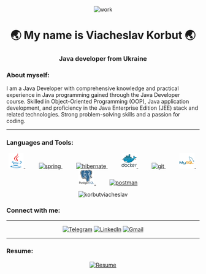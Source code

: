 <p align="center">
  <img src="https://github.com/KorbutViacheslav/KorbutViacheslav/assets/115156156/50c7f37d-a7a1-4c67-97b8-e844cd1ad7a8" alt="work" width="500" height="200">
</p>



<h1 align="center"> 🌏 My name is Viacheslav Korbut 🌏</h1>

<h3 align="center">Java developer from Ukraine</h3>
<h3 align="left"> About myself:</h3>
I am a Java Developer with comprehensive knowledge and practical
experience in Java programming gained through the Java Developer
course. Skilled in Object-Oriented Programming (OOP), Java application
development, and proficiency in the Java Enterprise Edition (JEE) stack
and related technologies. Strong problem-solving skills and a passion for
coding.

---
<h3 align="left">Languages and Tools:</h3>
<p align="center"> 
  <a href="https://www.java.com" target="_blank" rel="noreferrer"> <img src="https://raw.githubusercontent.com/devicons/devicon/master/icons/java/java-original.svg" alt="java" width="40" height="40"/> </a>&nbsp; &nbsp;&nbsp;&nbsp;&nbsp;&nbsp;&nbsp;
    <a href="https://spring.io/" target="_blank" rel="noreferrer"> <img src="https://www.vectorlogo.zone/logos/springio/springio-icon.svg" alt="spring" width="40" height="40"/> </a>&nbsp; &nbsp;&nbsp;&nbsp;&nbsp;&nbsp;&nbsp;
      <a href="https://hibernate.org/" target="_blank" rel="noreferrer"> <img src="https://assets.bitdegree.org/online-learning-platforms/storage/media/2018/12/hibernate-interview-questions-logo.png" alt="hibernate" width="40" height="40"/> </a>&nbsp; &nbsp;&nbsp;&nbsp;&nbsp;&nbsp;&nbsp;
  <a href="https://www.docker.com/" target="_blank" rel="noreferrer"> <img src="https://raw.githubusercontent.com/devicons/devicon/master/icons/docker/docker-original-wordmark.svg" alt="docker" width="40" height="40"/> </a>&nbsp; &nbsp;&nbsp;&nbsp;&nbsp;&nbsp;&nbsp;
  <a href="https://git-scm.com/" target="_blank" rel="noreferrer"> <img src="https://www.vectorlogo.zone/logos/git-scm/git-scm-icon.svg" alt="git" width="40" height="40"/> </a>&nbsp; &nbsp;&nbsp;&nbsp;&nbsp;&nbsp;&nbsp; 
  <a href="https://www.mysql.com/" target="_blank" rel="noreferrer"> <img src="https://raw.githubusercontent.com/devicons/devicon/master/icons/mysql/mysql-original-wordmark.svg" alt="mysql" width="40" height="40"/> </a>&nbsp; &nbsp;&nbsp;&nbsp;&nbsp;&nbsp;&nbsp; 
  <a href="https://www.postgresql.org" target="_blank" rel="noreferrer"> <img src="https://raw.githubusercontent.com/devicons/devicon/master/icons/postgresql/postgresql-original-wordmark.svg" alt="postgresql" width="40" height="40"/> </a>&nbsp; &nbsp;&nbsp;&nbsp;&nbsp;&nbsp;&nbsp; 
<a href="https://www.postman.com/" target="_blank" rel="noreferrer"> <img src="https://github.com/KorbutViacheslav/KorbutViacheslav/assets/115156156/86ab927d-ca87-43b1-bad3-b7320870d5eb" alt="postman" width="40" height="40"/> </a></p>


<div style="text-align: center;">
  <img src="https://github-readme-stats.vercel.app/api/top-langs?username=korbutviacheslav&show_icons=true&locale=en&layout=compact" alt="korbutviacheslav" style="margin: 0 auto;">
</div>


<h3 align="left">Connect with me:</h3>

---
<p align="center">
<a href="https://t.me/korbut_viacheslav"><img src="https://img.shields.io/badge/Telegram-2CA5E0?style=for-the-badge&logo=telegram&logoColor=white" alt="Telegram" height="40"></a>
<a href="https://linkedin.com/in/viacheslav-korbut-5742a1272"><img src="https://img.shields.io/badge/LinkedIn-0077B5?style=for-the-badge&logo=linkedin&logoColor=white" alt="LinkedIn" height="40"></a>
<a href="mailto:korbutjava@gmail.com"><img src="https://img.shields.io/badge/Gmail-D14836?style=for-the-badge&logo=gmail&logoColor=white" alt="Gmail" height="40"/></a>
</p>

---
<h3 align="left">Resume:</h3>
<p align="center">
  <a href="https://github.com/KorbutViacheslav/KorbutViacheslav/blob/main/ResumeKorbutViacheslav.pdf" target="_blank" rel="noreferrer">
    <img align="center" src="https://kartinki.pibig.info/uploads/posts/2023-04/1682119748_kartinki-pibig-info-p-kartinka-rezyume-arti-krasivo-3.png" alt="Resume" height="70" width="90" />
  </a>
</p>
